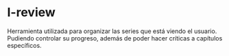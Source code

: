 # I-review

Herramienta utilizada para organizar las series que está viendo el usuario.</br>
Pudiendo controlar su progreso, además de poder hacer críticas a capítulos específicos.</br>
